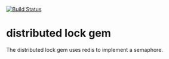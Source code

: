 [![Build Status](https://semaphoreci.com/api/v1/projects/232e9bdf-3ee8-433d-99a2-80a288c82fa2/733943/badge.svg)](https://semaphoreci.com/bookbub/distributed_lock)

# distributed lock gem

The distributed lock gem uses redis to implement a semaphore.
